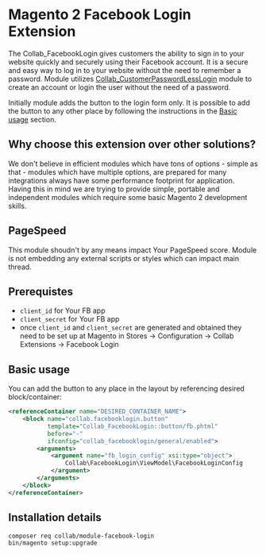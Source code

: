 # Magento 2 Facebook Login Extension

The Collab_FacebookLogin gives customers the ability to sign in to your website quickly and securely
using their Facebook account. It is a secure and easy way to log in to your website without the need
to remember a password. Module utilizes [Collab_CustomerPasswordLessLogin](https://github.com/collabpl/magento2-module-customer-passwordless-login)
module to create an account or login the user without the need of a password.

Initially module adds the button to the login form only. It is possible to add the button to any other place
by following the instructions in the [Basic usage](#basic-usage) section.


## Why choose this extension over other solutions?
We don't believe in efficient modules which have tons of options - simple as that - modules which have multiple
options, are prepared for many integrations always have some performance footprint for application. Having this
in mind we are trying to provide simple, portable and independent modules which require some basic Magento 2 development
skills.


## PageSpeed
This module shoudn't by any means impact Your PageSpeed score. Module is not embedding any external scripts or styles 
which can impact main thread.


## Prerequistes
- `client_id` for Your FB app
- `client_secret` for Your FB app
- once `client_id` and `client_secret` are generated and obtained they need to be set up at Magento in Stores -> Configuration -> Collab Extensions -> Facebook Login


## Basic usage
You can add the button to any place in the layout by referencing desired block/container:
```xml
<referenceContainer name="DESIRED_CONTAINER_NAME">
    <block name="collab.facebooklogin.button"
           template="Collab_FacebookLogin::button/fb.phtml"
           before="-"
           ifconfig="collab_facebooklogin/general/enabled">
        <arguments>
            <argument name="fb_login_config" xsi:type="object">
                Collab\FacebookLogin\ViewModel\FacebookLoginConfig
            </argument>
        </arguments>
    </block>
</referenceContainer>
```


## Installation details
```bash
composer req collab/module-facebook-login
bin/magento setup:upgrade
```
